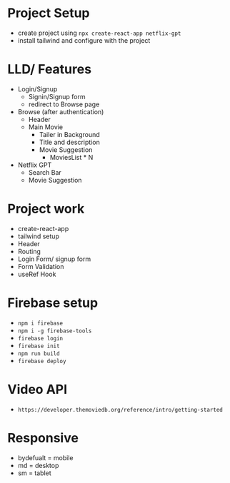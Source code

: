 
# Project Setup
- create project using ```npx create-react-app netflix-gpt```
- install tailwind and configure with the project

# LLD/ Features
- Login/Signup
    - Signin/Signup form
    - redirect to Browse page
- Browse (after authentication)
    - Header
    - Main Movie
        - Tailer in Background
        - Title and description
        - Movie Suggestion
            - MoviesList * N
- Netflix GPT
    - Search Bar
    - Movie Suggestion

# Project work
- create-react-app
- tailwind setup
- Header
- Routing
- Login Form/ signup form
- Form Validation
- useRef Hook


# Firebase setup
- ``` npm i firebase ```
- ```npm i -g firebase-tools```
- ```firebase login```
- ``` firebase init ```
- ``` npm run build ```
- ``` firebase deploy ```


# Video API
- ```https://developer.themoviedb.org/reference/intro/getting-started```

# Responsive
- bydefualt = mobile
- md = desktop
- sm = tablet

    
